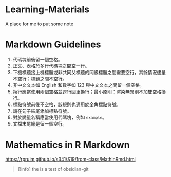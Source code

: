 # Learning-Materials

A place for me to put some note

# Markdown Guidelines
1. 代碼塊前後留一個空格。
2. 正文、表格於多行代碼塊之間空一行。
3. 下機標題接上機標題或非共同父標題的同級標題之間需要空行，其餘情況儘量不空行；標題之間不空行。
4. 非中文文本如 English 和數字如 123 與中文文本之間留一個空格。
5. 換行應當使用兩個空格並逕行回車換行；最小原則：渲染無異則不加雙空格換行。
6. 標點符號前後不空格，該規則也適用於全角標點符號。
7. 請在句子結尾添加標點符號。
8. 對於變量名稱應當使用代碼塊，例如 `example`。
9. 文檔末尾總是留一個空行。

# Mathematics in R Markdown
https://rpruim.github.io/s341/S19/from-class/MathinRmd.html

>[!info]
>the is a test of obsidian-git




